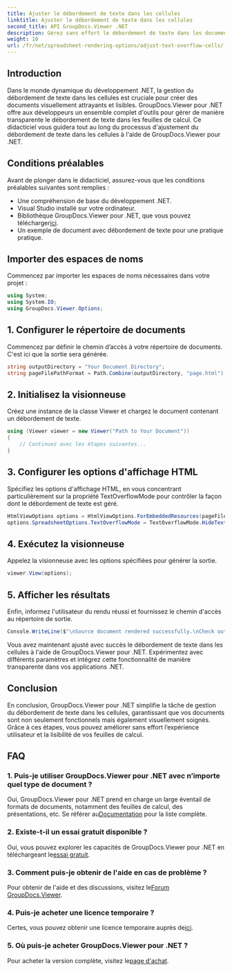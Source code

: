 ```yaml
---
title: Ajuster le débordement de texte dans les cellules
linktitle: Ajuster le débordement de texte dans les cellules
second_title: API GroupDocs.Viewer .NET
description: Gérez sans effort le débordement de texte dans les documents .NET avec GroupDocs.Viewer. Améliorez la lisibilité et l’expérience utilisateur. Téléchargez votre essai gratuit maintenant.
weight: 10
url: /fr/net/spreadsheet-rendering-options/adjust-text-overflow-cells/
---
```

## Introduction
Dans le monde dynamique du développement .NET, la gestion du débordement de texte dans les cellules est cruciale pour créer des documents visuellement attrayants et lisibles. GroupDocs.Viewer pour .NET offre aux développeurs un ensemble complet d'outils pour gérer de manière transparente le débordement de texte dans les feuilles de calcul. Ce didacticiel vous guidera tout au long du processus d'ajustement du débordement de texte dans les cellules à l'aide de GroupDocs.Viewer pour .NET.
## Conditions préalables
Avant de plonger dans le didacticiel, assurez-vous que les conditions préalables suivantes sont remplies :
- Une compréhension de base du développement .NET.
- Visual Studio installé sur votre ordinateur.
- Bibliothèque GroupDocs.Viewer pour .NET, que vous pouvez télécharger[ici](https://releases.groupdocs.com/viewer/net/).
- Un exemple de document avec débordement de texte pour une pratique pratique.
## Importer des espaces de noms
Commencez par importer les espaces de noms nécessaires dans votre projet :
```csharp
using System;
using System.IO;
using GroupDocs.Viewer.Options;
```
## 1. Configurer le répertoire de documents
Commencez par définir le chemin d’accès à votre répertoire de documents. C'est ici que la sortie sera générée.
```csharp
string outputDirectory = "Your Document Directory";
string pageFilePathFormat = Path.Combine(outputDirectory, "page.html");
```
## 2. Initialisez la visionneuse
Créez une instance de la classe Viewer et chargez le document contenant un débordement de texte.
```csharp
using (Viewer viewer = new Viewer("Path to Your Document"))
{
    // Continuez avec les étapes suivantes...
}
```
## 3. Configurer les options d'affichage HTML
Spécifiez les options d'affichage HTML, en vous concentrant particulièrement sur la propriété TextOverflowMode pour contrôler la façon dont le débordement de texte est géré.
```csharp
HtmlViewOptions options = HtmlViewOptions.ForEmbeddedResources(pageFilePathFormat);
options.SpreadsheetOptions.TextOverflowMode = TextOverflowMode.HideText;
```
## 4. Exécutez la visionneuse
Appelez la visionneuse avec les options spécifiées pour générer la sortie.
```csharp
viewer.View(options);
```
## 5. Afficher les résultats
Enfin, informez l'utilisateur du rendu réussi et fournissez le chemin d'accès au répertoire de sortie.
```csharp
Console.WriteLine($"\nSource document rendered successfully.\nCheck output in {outputDirectory}.");
```
Vous avez maintenant ajusté avec succès le débordement de texte dans les cellules à l'aide de GroupDocs.Viewer pour .NET. Expérimentez avec différents paramètres et intégrez cette fonctionnalité de manière transparente dans vos applications .NET.
## Conclusion
En conclusion, GroupDocs.Viewer pour .NET simplifie la tâche de gestion du débordement de texte dans les cellules, garantissant que vos documents sont non seulement fonctionnels mais également visuellement soignés. Grâce à ces étapes, vous pouvez améliorer sans effort l’expérience utilisateur et la lisibilité de vos feuilles de calcul.
## FAQ
### 1. Puis-je utiliser GroupDocs.Viewer pour .NET avec n’importe quel type de document ?
 Oui, GroupDocs.Viewer pour .NET prend en charge un large éventail de formats de documents, notamment des feuilles de calcul, des présentations, etc. Se référer au[Documentation](https://tutorials.groupdocs.com/viewer/net/) pour la liste complète.
### 2. Existe-t-il un essai gratuit disponible ?
 Oui, vous pouvez explorer les capacités de GroupDocs.Viewer pour .NET en téléchargeant le[essai gratuit](https://releases.groupdocs.com/).
### 3. Comment puis-je obtenir de l'aide en cas de problème ?
 Pour obtenir de l'aide et des discussions, visitez le[Forum GroupDocs.Viewer](https://forum.groupdocs.com/c/viewer/9).
### 4. Puis-je acheter une licence temporaire ?
 Certes, vous pouvez obtenir une licence temporaire auprès de[ici](https://purchase.groupdocs.com/temporary-license/).
### 5. Où puis-je acheter GroupDocs.Viewer pour .NET ?
 Pour acheter la version complète, visitez le[page d'achat](https://purchase.groupdocs.com/buy).